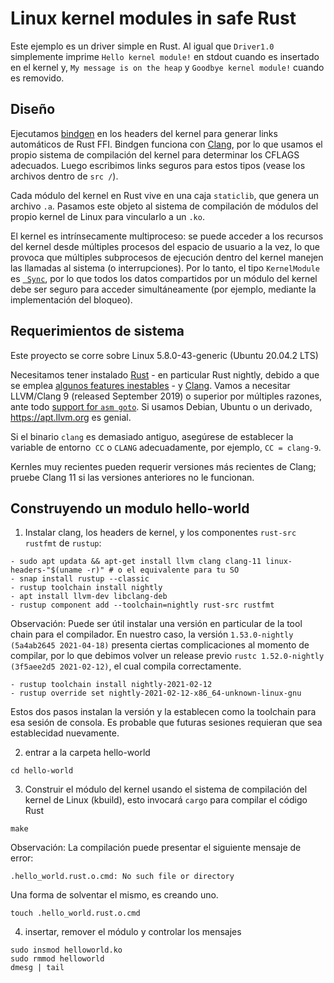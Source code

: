 # Linux kernel modules in safe Rust

Este ejemplo es un driver simple en Rust. Al igual que `Driver1.0` simplemente imprime `Hello kernel module!` en stdout cuando es insertado en el kernel y, `My message is on the heap` y `Goodbye kernel module!` cuando es removido.

## Diseño

Ejecutamos [bindgen](https://github.com/rust-lang/rust-bindgen) en los headers del kernel para generar links automáticos de Rust FFI. Bindgen funciona con [Clang](https://clang.llvm.org), por lo que usamos el propio sistema de compilación del kernel para determinar los CFLAGS adecuados. Luego escribimos links seguros para estos tipos (vease los archivos dentro de `src /`).

Cada módulo del kernel en Rust vive en una caja `staticlib`, que genera un archivo `.a`. Pasamos este objeto al sistema de compilación de módulos del propio kernel de Linux para vincularlo a un `.ko`.

El kernel es intrínsecamente multiproceso: se puede acceder a los recursos del kernel desde múltiples procesos del espacio de usuario a la vez, lo que provoca que múltiples subprocesos de ejecución dentro del kernel manejen las llamadas al sistema (o interrupciones). Por lo tanto, el tipo `KernelModule` es [` Sync`](https://doc.rust-lang.org/book/ch16-04-extensible-concurrency-sync-and-send.html), por lo que todos los datos compartidos por un módulo del kernel debe ser seguro para acceder simultáneamente (por ejemplo, mediante la implementación del bloqueo).

## Requerimientos de sistema

Este proyecto se corre sobre Linux 5.8.0-43-generic (Ubuntu 20.04.2 LTS)

Necesitamos tener instalado [Rust](https://www.rust-lang.org) - en particular
Rust nightly, debido a que se emplea [algunos features inestables](https://github.com/fishinabarrel/linux-kernel-module-rust/issues/41) - y [Clang](https://clang.llvm.org). Vamos a necesitar LLVM/Clang 9 (released September 2019) o superior por múltiples razones, ante todo
[support for `asm goto`][]. Si usamos Debian, Ubuntu o un derivado, https://apt.llvm.org es genial.

Si el binario `clang` es demasiado antiguo, asegúrese de establecer la variable de entorno` CC` o `CLANG` adecuadamente, por ejemplo, `CC = clang-9`.

Kernles muy recientes pueden requerir versiones más recientes de Clang; pruebe Clang 11 si las versiones anteriores no le funcionan.

[#112]: https://github.com/fishinabarrel/linux-kernel-module-rust/issues/112
[support for `asm goto`]: https://github.com/fishinabarrel/linux-kernel-module-rust/issues/123

## Construyendo un modulo hello-world

1. Instalar clang, los headers de kernel, y los componentes `rust-src` `rustfmt` de `rustup`:

```
- sudo apt updata && apt-get install llvm clang clang-11 linux-headers-"$(uname -r)" # o el equivalente para tu SO
- snap install rustup --classic
- rustup toolchain install nightly
- apt install llvm-dev libclang-deb
- rustup component add --toolchain=nightly rust-src rustfmt
```

Observación: Puede ser útil instalar una versión en particular de la tool chain para el compilador.
En nuestro caso, la versión `1.53.0-nightly (5a4ab2645 2021-04-18)` presenta ciertas complicaciones al momento de compilar, por lo que debimos volver un release previo `rustc 1.52.0-nightly (3f5aee2d5 2021-02-12)`, el cual compila correctamente.

```
- rustup toolchain install nightly-2021-02-12
- rustup override set nightly-2021-02-12-x86_64-unknown-linux-gnu
```

Estos dos pasos instalan la versión y la establecen como la toolchain para esa sesión de consola. Es probable que futuras sesiones requieran que sea establecidad nuevamente.

2. entrar a la carpeta hello-world 

```
cd hello-world
```

3. Construir el módulo del kernel usando el sistema de compilación del kernel de Linux (kbuild), esto invocará `cargo` para compilar el código Rust

```
make
```

Observación: La compilación puede presentar el siguiente mensaje de error:

```
.hello_world.rust.o.cmd: No such file or directory
```

Una forma de solventar el mismo, es creando uno.

```
touch .hello_world.rust.o.cmd
```


4. insertar, remover el módulo y controlar los mensajes

```
sudo insmod helloworld.ko
sudo rmmod helloworld
dmesg | tail
```

